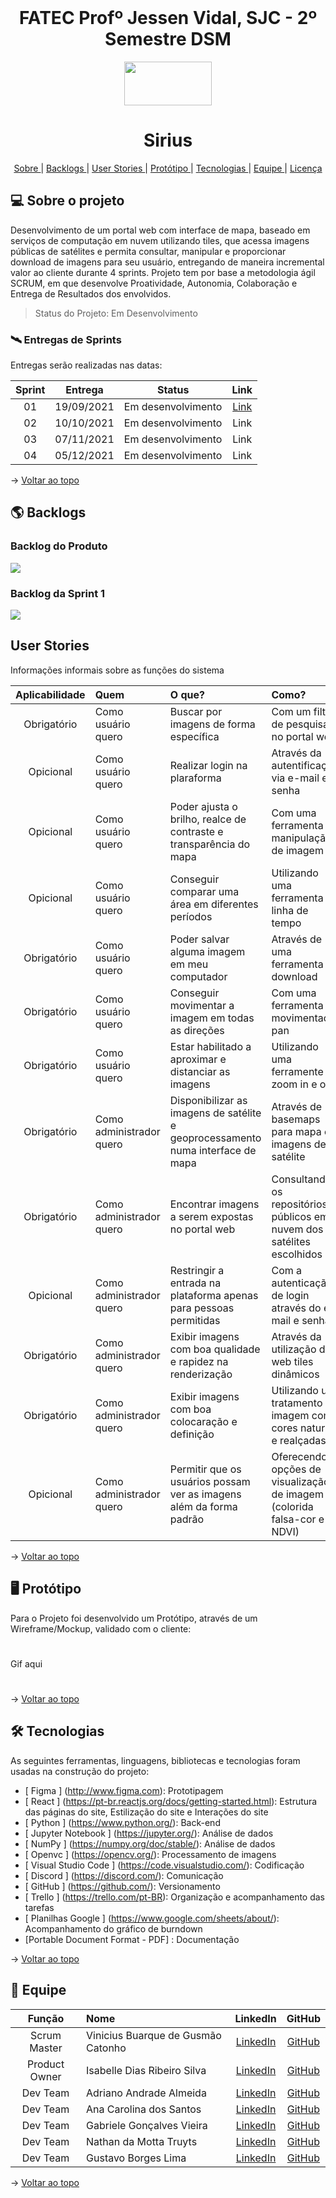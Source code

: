 <br id="topo">
<h1 align = "center"> FATEC Profº Jessen Vidal, SJC - 2º Semestre DSM </h1>
<p align = "center">
<img src = "https://github.com/grupo-3dsm/repo_pi/blob/master/assets/img/fatec-logo.png" width = "140px" height = "70px">
<h1 text align="center">Sirius </h1>
<p align = "center">
    <a href="#sobre"> Sobre </a> | 
    <a href="#backlogs"> Backlogs </a> | 
    <a href="#user-stories"> User Stories </a> | 
    <a href="#prototipo"> Protótipo </a> | 
    <a href="#tecnologias"> Tecnologias </a> |
    <a href="#equipe"> Equipe </a> | 
    <a href="#licenca"> Licença </a>
</p>
   

<span id = "sobre">

## :computer: Sobre o projeto 

Desenvolvimento de um portal web com interface de mapa, baseado em serviços de computação em nuvem utilizando tiles, que acessa imagens públicas de satélites e permita consultar, manipular e proporcionar download de imagens para seu usuário, entregando de maneira incremental valor ao cliente durante 4 sprints.
Projeto tem por base a metodologia ágil SCRUM, em que desenvolve Proatividade, Autonomia, Colaboração e Entrega de Resultados dos envolvidos.
>  Status do Projeto: Em Desenvolvimento
  
  
### 🛰️ Entregas de Sprints
Entregas serão realizadas nas datas:

**Sprint**  | **Entrega** | **Status**         | **Link**
:---------: | :------:    | :-------:          | :-------:
01          | 19/09/2021  | Em desenvolvimento | [Link](/planejamento/Sprint_1/README.md) |
02          | 10/10/2021  | Em desenvolvimento | Link
03          | 07/11/2021  | Em desenvolvimento | Link
04          | 05/12/2021  | Em desenvolvimento | Link
  
  
→ [Voltar ao topo](#topo)
  
<span id="backlogs">
  
## 🌎 Backlogs
  
### Backlog do Produto
<img src = "https://github.com/grupo-3dsm/Sirius-repoP.I/blob/main/Imagens/Backlog-Produto.png">
    
### Backlog da Sprint 1
<img src = "https://github.com/grupo-3dsm/Sirius-repoP.I/blob/main/Imagens/Sprint1-Backlog.png">
  
<span id = "user-stories">

## User Stories

Informações informais sobre as funções do sistema 
      
**Aplicabilidade** |           **Quem**       |               **O que?**                                                        |    **Como?**                                 |
:------------:     | :----------------------  | :---------------------------------------------------------------------------    | :----------------------------------          |
| Obrigatório      | Como usuário quero       | Buscar por imagens de forma específica                                          | Com um filtro de pesquisa no portal web      |
| Opicional        | Como usuário quero       | Realizar login na plaraforma                                                    | Através da autentificação via e-mail e senha |
| Opicional        | Como usuário quero       | Poder ajusta o brilho, realce de contraste e transparência do mapa              | Com uma ferramenta de manipulação de imagem  |
| Opicional        | Como usuário quero       | Conseguir comparar uma área em diferentes períodos                              | Utilizando uma ferramenta de linha de tempo  |
| Obrigatório      | Como usuário quero       | Poder salvar alguma imagem em meu computador                                    | Através de uma ferramenta de download        |
| Obrigatório      | Como usuário quero       | Conseguir movimentar a imagem em todas as direções                              | Com uma ferramenta de movimentação pan       |
| Obrigatório      | Como usuário quero       | Estar habilitado a aproximar e distanciar as imagens                            | Utilizando uma ferramente de zoom in e out   |
| Obrigatório      | Como administrador quero | Disponibilizar as imagens de satélite e geoprocessamento numa interface de mapa | Através de basemaps para mapa e imagens de satélite |
| Obrigatório      | Como administrador quero | Encontrar imagens a serem expostas no portal web                                | Consultando os repositórios públicos em nuvem dos satélites escolhidos |
| Opicional        | Como administrador quero | Restringir a entrada na plataforma apenas para pessoas permitidas               | Com a autenticação de login através do e-mail e senha |
| Obrigatório      | Como administrador quero | Exibir imagens com boa qualidade e rapidez na renderização                      | Através da utilização de web tiles dinâmicos |
| Obrigatório      | Como administrador quero | Exibir imagens com boa colocaração e definição                                  | Utilizando um tratamento de imagem com cores naturais e realçadas |
| Opicional        | Como administrador quero | Permitir que os usuários possam ver as imagens além da forma padrão             | Oferecendo opções de visualização de imagem (colorida falsa-cor e NDVI) |
  
→ [Voltar ao topo](#topo)
  
  
<span id = "prototipo">
  
## :desktop_computer: Protótipo

Para o Projeto foi desenvolvido um Protótipo, através de um Wireframe/Mockup, validado com o cliente:
#
Gif aqui
#

  
→ [Voltar ao topo](#topo)
  
<span id = "tecnologias">
 
##  🛠️ Tecnologias
  

As seguintes ferramentas, linguagens, bibliotecas e tecnologias foram usadas na construção do projeto:
  
- [ Figma ] (http://www.figma.com): Prototipagem
- [ React ] (https://pt-br.reactjs.org/docs/getting-started.html): Estrutura das páginas do site, Estilização do site e Interações do site
- [ Python ] (https://www.python.org/): Back-end
- [ Jupyter Notebook ] (https://jupyter.org/): Análise de dados
- [ NumPy ] (https://numpy.org/doc/stable/): Análise de dados
- [ Openvc ] (https://opencv.org/): Processamento de imagens
- [ Visual Studio Code ] (https://code.visualstudio.com/): Codificação
- [ Discord ] (https://discord.com/): Comunicação
- [ GitHub ] (https://github.com/): Versionamento
- [ Trello ] (https://trello.com/pt-BR): Organização e acompanhamento das tarefas
- [ Planilhas Google ] (https://www.google.com/sheets/about/): Acompanhamento do gráfico de burndown
- [Portable Document Format - PDF] : Documentação

→ [Voltar ao topo](#topo)
  
<span id="equipe">
  
## 👥 Equipe
|    Função     | Nome                        |                LinkedIn                                                |                     GitHub                   |
| :----------:  | :-----------------------    | :----------------------------------------------------:                 | :------------------------------------------: |
| Scrum Master  | Vinicius Buarque de Gusmão Catonho | [LinkedIn](https://www.linkedin.com/in/vinicius-buarque-de-gusm%C3%A3o-catonho-9b11911a7/) | [GitHub](https://github.com/vbuarque) |
| Product Owner | Isabelle Dias Ribeiro Silva | [LinkedIn](https://www.linkedin.com/in/drisabelles)                    | [GitHub](https://github.com/drisabelles)     |
|   Dev Team    | Adriano Andrade Almeida     | [LinkedIn](https://www.linkedin.com/in/aeroadriano/)                   | [GitHub](https://github.com/aeroadriano)     |
|   Dev Team    | Ana Carolina dos Santos     | [LinkedIn](https://www.linkedin.com/in/ana-santos-856436145/)          | [GitHub](https://github.com/annakks)         |
|   Dev Team    | Gabriele Gonçalves Vieira   | [LinkedIn](https://www.linkedin.com/mwlite/in/gabrielevieira)          | [GitHub](https://github.com/GabrieleGVieira) |
|   Dev Team    | Nathan da Motta Truyts      | [LinkedIn](https://www.linkedin.com/in/nathan-truyts-43737020a/)       | [GitHub](https://github.com/Nathtruyts)      |
|   Dev Team    | Gustavo Borges Lima         | [LinkedIn](https://www.linkedin.com/in/gustavo-borges-lima-9a4720210/) | [GitHub](hhttps://github.com.Miojoguu)       |

→ [Voltar ao topo](#topo)
